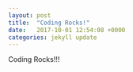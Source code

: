 ```yaml
---
layout: post
title:  "Coding Rocks!"
date:   2017-10-01 12:54:08 +0000
categories: jekyll update
---
```

Coding Rocks!!!
